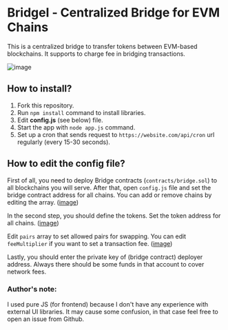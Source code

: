 # Bridgel - Centralized Bridge for EVM Chains
This is a centralized bridge to transfer tokens between EVM-based blockchains. It supports to charge fee in bridging transactions.

![image](https://user-images.githubusercontent.com/47295517/166823397-3ef746e9-3707-458c-85c0-a5c2987c3024.png)

## How to install?
1. Fork this repository.
2. Run `npm install` command to install libraries.
3. Edit **config.js** (see below) file.
4. Start the app with `node app.js` command.
5. Set up a cron that sends request to `https://website.com/api/cron` url regularly (every 15-30 seconds).

## How to edit the config file?
First of all, you need to deploy Bridge contracts (`contracts/bridge.sol`) to all blockchains you will serve. After that, open `config.js` file and set the bridge contract address for all chains. You can add or remove chains by editing the array. ([image](https://user-images.githubusercontent.com/47295517/166824983-e56f9691-fc3f-4058-9c6a-06fd83c4efed.png))

In the second step, you should define the tokens. Set the token address for all chains. ([image](https://user-images.githubusercontent.com/47295517/166825531-f9995a0f-d363-4497-9f26-ce6a64f4655e.png))

Edit `pairs` array to set allowed pairs for swapping. You can edit `feeMultiplier` if you want to set a transaction fee. ([image](https://user-images.githubusercontent.com/47295517/166826079-680729ac-97ac-44d5-956b-6954a7c9ec22.png))

Lastly, you should enter the private key of (bridge contract) deployer address. Always there should be some funds in that account to cover network fees.

### Author's note:
I used pure JS (for frontend) because I don't have any experience with external UI libraries. It may cause some confusion, in that case feel free to open an issue from Github.
